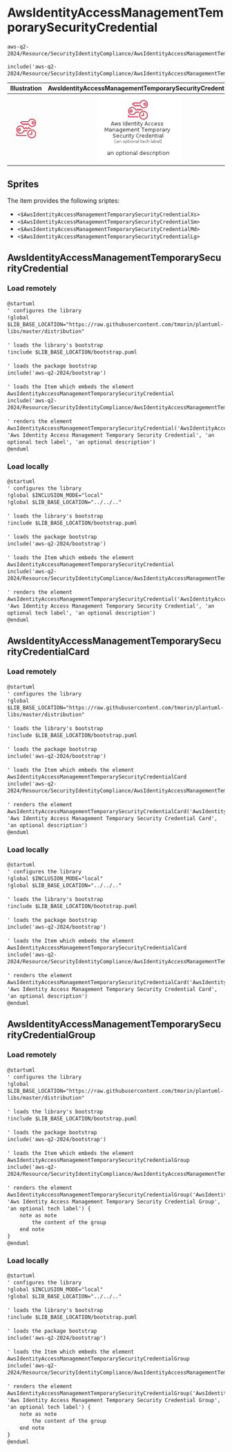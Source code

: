 # AwsIdentityAccessManagementTemporarySecurityCredential


```text
aws-q2-2024/Resource/SecurityIdentityCompliance/AwsIdentityAccessManagementTemporarySecurityCredential
```

```text
include('aws-q2-2024/Resource/SecurityIdentityCompliance/AwsIdentityAccessManagementTemporarySecurityCredential')
```



| Illustration | AwsIdentityAccessManagementTemporarySecurityCredential | AwsIdentityAccessManagementTemporarySecurityCredentialCard | AwsIdentityAccessManagementTemporarySecurityCredentialGroup |
| :---: | :---: | :---: | :---: |
| ![illustration for Illustration](../../../aws-q2-2024/Resource/SecurityIdentityCompliance/AwsIdentityAccessManagementTemporarySecurityCredential.png) | ![illustration for AwsIdentityAccessManagementTemporarySecurityCredential](../../../aws-q2-2024/Resource/SecurityIdentityCompliance/AwsIdentityAccessManagementTemporarySecurityCredential.Local.png) | ![illustration for AwsIdentityAccessManagementTemporarySecurityCredentialCard](../../../aws-q2-2024/Resource/SecurityIdentityCompliance/AwsIdentityAccessManagementTemporarySecurityCredentialCard.Local.png) | ![illustration for AwsIdentityAccessManagementTemporarySecurityCredentialGroup](../../../aws-q2-2024/Resource/SecurityIdentityCompliance/AwsIdentityAccessManagementTemporarySecurityCredentialGroup.Local.png) |



## Sprites
The item provides the following sriptes:

- `<$AwsIdentityAccessManagementTemporarySecurityCredentialXs>`
- `<$AwsIdentityAccessManagementTemporarySecurityCredentialSm>`
- `<$AwsIdentityAccessManagementTemporarySecurityCredentialMd>`
- `<$AwsIdentityAccessManagementTemporarySecurityCredentialLg>`





## AwsIdentityAccessManagementTemporarySecurityCredential

### Load remotely
```plantuml
@startuml
' configures the library
!global $LIB_BASE_LOCATION="https://raw.githubusercontent.com/tmorin/plantuml-libs/master/distribution"

' loads the library's bootstrap
!include $LIB_BASE_LOCATION/bootstrap.puml

' loads the package bootstrap
include('aws-q2-2024/bootstrap')

' loads the Item which embeds the element AwsIdentityAccessManagementTemporarySecurityCredential
include('aws-q2-2024/Resource/SecurityIdentityCompliance/AwsIdentityAccessManagementTemporarySecurityCredential')

' renders the element
AwsIdentityAccessManagementTemporarySecurityCredential('AwsIdentityAccessManagementTemporarySecurityCredential', 'Aws Identity Access Management Temporary Security Credential', 'an optional tech label', 'an optional description')
@enduml
```

### Load locally
```plantuml
@startuml
' configures the library
!global $INCLUSION_MODE="local"
!global $LIB_BASE_LOCATION="../../.."

' loads the library's bootstrap
!include $LIB_BASE_LOCATION/bootstrap.puml

' loads the package bootstrap
include('aws-q2-2024/bootstrap')

' loads the Item which embeds the element AwsIdentityAccessManagementTemporarySecurityCredential
include('aws-q2-2024/Resource/SecurityIdentityCompliance/AwsIdentityAccessManagementTemporarySecurityCredential')

' renders the element
AwsIdentityAccessManagementTemporarySecurityCredential('AwsIdentityAccessManagementTemporarySecurityCredential', 'Aws Identity Access Management Temporary Security Credential', 'an optional tech label', 'an optional description')
@enduml
```

## AwsIdentityAccessManagementTemporarySecurityCredentialCard

### Load remotely
```plantuml
@startuml
' configures the library
!global $LIB_BASE_LOCATION="https://raw.githubusercontent.com/tmorin/plantuml-libs/master/distribution"

' loads the library's bootstrap
!include $LIB_BASE_LOCATION/bootstrap.puml

' loads the package bootstrap
include('aws-q2-2024/bootstrap')

' loads the Item which embeds the element AwsIdentityAccessManagementTemporarySecurityCredentialCard
include('aws-q2-2024/Resource/SecurityIdentityCompliance/AwsIdentityAccessManagementTemporarySecurityCredential')

' renders the element
AwsIdentityAccessManagementTemporarySecurityCredentialCard('AwsIdentityAccessManagementTemporarySecurityCredentialCard', 'Aws Identity Access Management Temporary Security Credential Card', 'an optional description')
@enduml
```

### Load locally
```plantuml
@startuml
' configures the library
!global $INCLUSION_MODE="local"
!global $LIB_BASE_LOCATION="../../.."

' loads the library's bootstrap
!include $LIB_BASE_LOCATION/bootstrap.puml

' loads the package bootstrap
include('aws-q2-2024/bootstrap')

' loads the Item which embeds the element AwsIdentityAccessManagementTemporarySecurityCredentialCard
include('aws-q2-2024/Resource/SecurityIdentityCompliance/AwsIdentityAccessManagementTemporarySecurityCredential')

' renders the element
AwsIdentityAccessManagementTemporarySecurityCredentialCard('AwsIdentityAccessManagementTemporarySecurityCredentialCard', 'Aws Identity Access Management Temporary Security Credential Card', 'an optional description')
@enduml
```

## AwsIdentityAccessManagementTemporarySecurityCredentialGroup

### Load remotely
```plantuml
@startuml
' configures the library
!global $LIB_BASE_LOCATION="https://raw.githubusercontent.com/tmorin/plantuml-libs/master/distribution"

' loads the library's bootstrap
!include $LIB_BASE_LOCATION/bootstrap.puml

' loads the package bootstrap
include('aws-q2-2024/bootstrap')

' loads the Item which embeds the element AwsIdentityAccessManagementTemporarySecurityCredentialGroup
include('aws-q2-2024/Resource/SecurityIdentityCompliance/AwsIdentityAccessManagementTemporarySecurityCredential')

' renders the element
AwsIdentityAccessManagementTemporarySecurityCredentialGroup('AwsIdentityAccessManagementTemporarySecurityCredentialGroup', 'Aws Identity Access Management Temporary Security Credential Group', 'an optional tech label') {
    note as note
        the content of the group
    end note
}
@enduml
```

### Load locally
```plantuml
@startuml
' configures the library
!global $INCLUSION_MODE="local"
!global $LIB_BASE_LOCATION="../../.."

' loads the library's bootstrap
!include $LIB_BASE_LOCATION/bootstrap.puml

' loads the package bootstrap
include('aws-q2-2024/bootstrap')

' loads the Item which embeds the element AwsIdentityAccessManagementTemporarySecurityCredentialGroup
include('aws-q2-2024/Resource/SecurityIdentityCompliance/AwsIdentityAccessManagementTemporarySecurityCredential')

' renders the element
AwsIdentityAccessManagementTemporarySecurityCredentialGroup('AwsIdentityAccessManagementTemporarySecurityCredentialGroup', 'Aws Identity Access Management Temporary Security Credential Group', 'an optional tech label') {
    note as note
        the content of the group
    end note
}
@enduml
```

